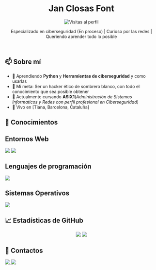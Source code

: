 <h1 align="center">Jan Closas Font</h1>

<p align="center">
  <img src="https://komarev.com/ghpvc/?username=tu-usuario&style=flat-square" alt="Visitas al perfil" />
</p>

<p align="center">
  Especializado en ciberseguridad (En proceso) | Curioso por las redes | Queriendo aprender todo lo posible
</p>

<br>

<h2>📫 Sobre mí</h2>
<ul>
  <li>🌱 Aprendiendo <strong>Python</strong> y <strong>Herramientas de ciberseguridad</strong> y como usarlas</li>
  <li>🎯 Mi meta: Ser un hacker ético de sombrero blanco, con todo el conocimiento que sea posible obtener</li>
  <li>💬 Actualmente cursando <strong>ASIX1</strong>(<i>Administración de Sistemas Informaticos y Redes con perfil profesional en Ciberseguridad</i>)</li>
  <li>📍 Vivo en [Tiana, Barcelona, Cataluña]
</ul>

<h2>🧠 Conocimientos</h2>
<h2>Entornos Web</h2>
<p>
  <img src="https://img.shields.io/badge/HTML5-E34F26?style=flat-square&logo=html5&logoColor=white" />
  <img src="https://img.shields.io/badge/CSS3-1572B6?style=flat-square&logo=css3&logoColor=white" />
</p>
<h2>Lenguajes de programación</h2>
<p>
  <img src="https://img.shields.io/badge/Python-green?logo=python&logoColor=white&logoSize=auto" />
</p>
<h2>Sistemas Operativos</h2>
<p>
  <img src="[https://img.shields.io/badge/HTML5-E34F26?style=flat-square&logo=html5&logoColor=white](https://img.shields.io/badge/Kali-%231759F3?logo=kalilinux&logoColor=white&logoSize=auto)" />
</p>

<h2>📈 Estadísticas de GitHub</h2>
<p align="center">
  <img src="https://github-readme-stats.vercel.app/api?username=tu-usuario&show_icons=true&theme=radical" />
  <img src="https://github-readme-stats.vercel.app/api/top-langs/?username=tu-usuario&layout=compact&theme=radical" />
</p>

<h2>📲 Contactos</h2>
<p>
  <a href="https://www.linkedin.com/in/jan-closas-font-752804330" target="_blank">
    <img src="https://img.shields.io/badge/LinkedIn-blue?style=flat-square&logo=linkedin&logoColor=white" />
  </a>
  <a href="mailto:jclosasfont@gmail.com.com">
    <img src="https://img.shields.io/badge/Gmail-D14836?style=flat-square&logo=gmail&logoColor=white" />
  </a>
</p>
